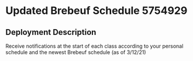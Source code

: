 # Updated Brebeuf Schedule 5754929

## Deployment Description
Receive notifications at the start of each class according to your personal schedule and the newest Brebeuf schedule (as of 3/12/21)
